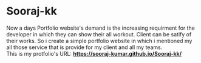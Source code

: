 # Sooraj-kk
Now a days Portfolio website's demand is the increasing requirment for the developer in which they can show their all
workout. Client can be satify of their works. So i create a simple portfolio website in which i mentioned my all those
service that is provide for my client and all my teams.<br>
This is my protfolio's URL: <b>https://sooraj-kumar.github.io/Sooraj-kk/</b>
